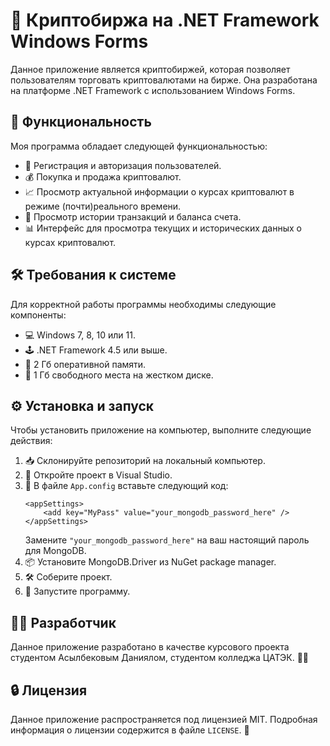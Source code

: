 # 🚀 Криптобиржа на .NET Framework Windows Forms

Данное приложение является криптобиржей, которая позволяет пользователям торговать криптовалютами на бирже. Она разработана на платформе .NET Framework с использованием Windows Forms.

## 📖 Функциональность

Моя программа обладает следующей функциональностью:

- 🤝 Регистрация и авторизация пользователей.
- 💰 Покупка и продажа криптовалют.
- 📈 Просмотр актуальной информации о курсах криптовалют в режиме (почти)реального времени.
- 💸 Просмотр истории транзакций и баланса счета.
- 📊 Интерфейс для просмотра текущих и исторических данных о курсах криптовалют.

## 🛠️ Требования к системе

Для корректной работы программы необходимы следующие компоненты:

- 💻 Windows 7, 8, 10 или 11.
- 🕹️ .NET Framework 4.5 или выше.
- 🧠 2 Гб оперативной памяти.
- 💽 1 Гб свободного места на жестком диске.

## ⚙️ Установка и запуск

Чтобы установить приложение на компьютер, выполните следующие действия:

1. 📥 Склонируйте репозиторий на локальный компьютер.
2. 🚀 Откройте проект в Visual Studio.
3. 📝 В файле `App.config` вставьте следующий код:
    ```
    <appSettings>
        <add key="MyPass" value="your_mongodb_password_here" />
    </appSettings>
    ```
   Замените `"your_mongodb_password_here"` на ваш настоящий пароль для MongoDB.
4. 📦 Установите MongoDB.Driver из NuGet package manager.
5. 🛠️ Соберите проект.
6. 🚀 Запустите программу.

## 👨‍💻 Разработчик

Данное приложение разработано в качестве курсового проекта студентом Асылбековым Даниялом, студентом колледжа ЦАТЭК. 👨‍🎓

## 🔒 Лицензия

Данное приложение распространяется под лицензией MIT. Подробная информация о лицензии содержится в файле `LICENSE`. 📜
